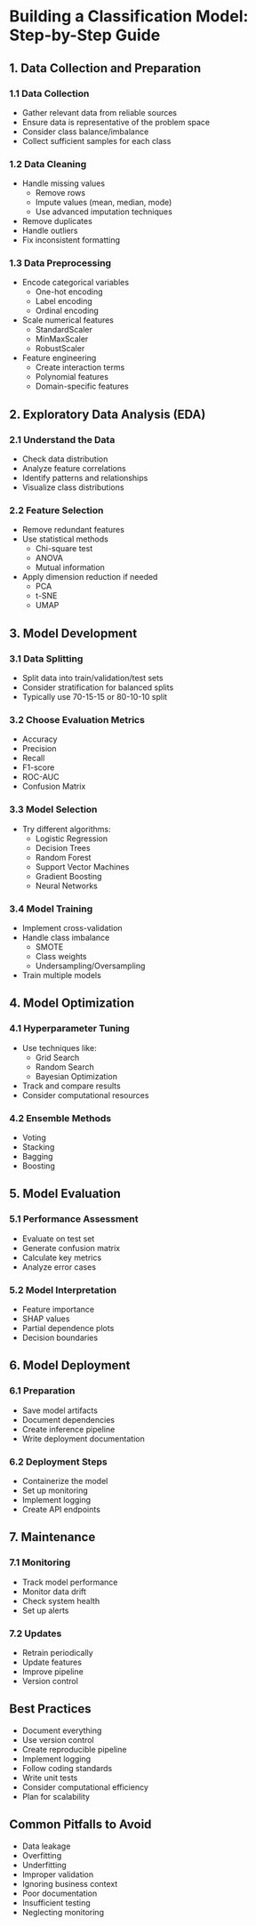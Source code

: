 # Building a Classification Model: Step-by-Step Guide

## 1. Data Collection and Preparation
### 1.1 Data Collection
- Gather relevant data from reliable sources
- Ensure data is representative of the problem space
- Consider class balance/imbalance
- Collect sufficient samples for each class

### 1.2 Data Cleaning
- Handle missing values
  - Remove rows
  - Impute values (mean, median, mode)
  - Use advanced imputation techniques
- Remove duplicates
- Handle outliers
- Fix inconsistent formatting

### 1.3 Data Preprocessing
- Encode categorical variables
  - One-hot encoding
  - Label encoding
  - Ordinal encoding
- Scale numerical features
  - StandardScaler
  - MinMaxScaler
  - RobustScaler
- Feature engineering
  - Create interaction terms
  - Polynomial features
  - Domain-specific features

## 2. Exploratory Data Analysis (EDA)
### 2.1 Understand the Data
- Check data distribution
- Analyze feature correlations
- Identify patterns and relationships
- Visualize class distributions

### 2.2 Feature Selection
- Remove redundant features
- Use statistical methods
  - Chi-square test
  - ANOVA
  - Mutual information
- Apply dimension reduction if needed
  - PCA
  - t-SNE
  - UMAP

## 3. Model Development
### 3.1 Data Splitting
- Split data into train/validation/test sets
- Consider stratification for balanced splits
- Typically use 70-15-15 or 80-10-10 split

### 3.2 Choose Evaluation Metrics
- Accuracy
- Precision
- Recall
- F1-score
- ROC-AUC
- Confusion Matrix

### 3.3 Model Selection
- Try different algorithms:
  - Logistic Regression
  - Decision Trees
  - Random Forest
  - Support Vector Machines
  - Gradient Boosting
  - Neural Networks

### 3.4 Model Training
- Implement cross-validation
- Handle class imbalance
  - SMOTE
  - Class weights
  - Undersampling/Oversampling
- Train multiple models

## 4. Model Optimization
### 4.1 Hyperparameter Tuning
- Use techniques like:
  - Grid Search
  - Random Search
  - Bayesian Optimization
- Track and compare results
- Consider computational resources

### 4.2 Ensemble Methods
- Voting
- Stacking
- Bagging
- Boosting

## 5. Model Evaluation
### 5.1 Performance Assessment
- Evaluate on test set
- Generate confusion matrix
- Calculate key metrics
- Analyze error cases

### 5.2 Model Interpretation
- Feature importance
- SHAP values
- Partial dependence plots
- Decision boundaries

## 6. Model Deployment
### 6.1 Preparation
- Save model artifacts
- Document dependencies
- Create inference pipeline
- Write deployment documentation

### 6.2 Deployment Steps
- Containerize the model
- Set up monitoring
- Implement logging
- Create API endpoints

## 7. Maintenance
### 7.1 Monitoring
- Track model performance
- Monitor data drift
- Check system health
- Set up alerts

### 7.2 Updates
- Retrain periodically
- Update features
- Improve pipeline
- Version control

## Best Practices
- Document everything
- Use version control
- Create reproducible pipeline
- Implement logging
- Follow coding standards
- Write unit tests
- Consider computational efficiency
- Plan for scalability

## Common Pitfalls to Avoid
- Data leakage
- Overfitting
- Underfitting
- Improper validation
- Ignoring business context
- Poor documentation
- Insufficient testing
- Neglecting monitoring
